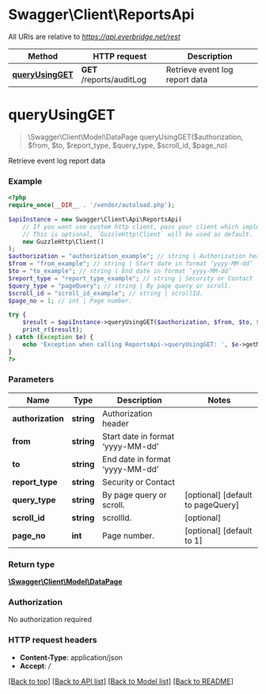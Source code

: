 # Swagger\Client\ReportsApi

All URIs are relative to *https://api.everbridge.net/rest*

Method | HTTP request | Description
------------- | ------------- | -------------
[**queryUsingGET**](ReportsApi.md#queryUsingGET) | **GET** /reports/auditLog | Retrieve event log report data


# **queryUsingGET**
> \Swagger\Client\Model\DataPage queryUsingGET($authorization, $from, $to, $report_type, $query_type, $scroll_id, $page_no)

Retrieve event log report data

### Example
```php
<?php
require_once(__DIR__ . '/vendor/autoload.php');

$apiInstance = new Swagger\Client\Api\ReportsApi(
    // If you want use custom http client, pass your client which implements `GuzzleHttp\ClientInterface`.
    // This is optional, `GuzzleHttp\Client` will be used as default.
    new GuzzleHttp\Client()
);
$authorization = "authorization_example"; // string | Authorization header
$from = "from_example"; // string | Start date in format ‘yyyy-MM-dd’
$to = "to_example"; // string | End date in format ‘yyyy-MM-dd’
$report_type = "report_type_example"; // string | Security or Contact
$query_type = "pageQuery"; // string | By page query or scroll.
$scroll_id = "scroll_id_example"; // string | scrollId.
$page_no = 1; // int | Page number.

try {
    $result = $apiInstance->queryUsingGET($authorization, $from, $to, $report_type, $query_type, $scroll_id, $page_no);
    print_r($result);
} catch (Exception $e) {
    echo 'Exception when calling ReportsApi->queryUsingGET: ', $e->getMessage(), PHP_EOL;
}
?>
```

### Parameters

Name | Type | Description  | Notes
------------- | ------------- | ------------- | -------------
 **authorization** | **string**| Authorization header |
 **from** | **string**| Start date in format ‘yyyy-MM-dd’ |
 **to** | **string**| End date in format ‘yyyy-MM-dd’ |
 **report_type** | **string**| Security or Contact |
 **query_type** | **string**| By page query or scroll. | [optional] [default to pageQuery]
 **scroll_id** | **string**| scrollId. | [optional]
 **page_no** | **int**| Page number. | [optional] [default to 1]

### Return type

[**\Swagger\Client\Model\DataPage**](../Model/DataPage.md)

### Authorization

No authorization required

### HTTP request headers

 - **Content-Type**: application/json
 - **Accept**: */*

[[Back to top]](#) [[Back to API list]](../../README.md#documentation-for-api-endpoints) [[Back to Model list]](../../README.md#documentation-for-models) [[Back to README]](../../README.md)

